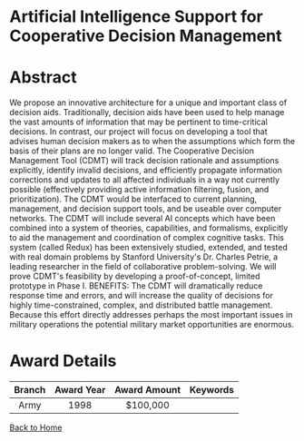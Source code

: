 
Artificial Intelligence Support for Cooperative Decision Management
===================================================================

# Abstract


We propose an innovative architecture for a unique and important class of decision aids.  Traditionally, decision aids have been used to help manage the vast amounts of information that may be pertinent to time-critical decisions.  In contrast, our project will focus on developing a tool that advises human decision makers as to when the assumptions which form the basis of their plans are no longer valid.  The Cooperative Decision Management Tool (CDMT) will track decision rationale and assumptions explicitly, identify invalid decisions, and efficiently propagate information corrections and updates to all affected individuals in a way not currently possible (effectively providing active information filtering, fusion, and prioritization).  The CDMT would be interfaced to current planning, management, and decision support tools, and be useable over computer networks.  The CDMT will include several AI concepts which have been combined into a system of theories, capabilities, and formalisms, explicitly to aid the management and coordination of complex cognitive tasks.  This system (called Redux) has been extensively studied, extended, and tested with real domain problems by Stanford University's Dr. Charles Petrie, a leading researcher in the field of collaborative problem-solving.  We will prove CDMT's feasibility by developing a proof-of-concept, limited prototype in Phase I.  BENEFITS: The CDMT will dramatically reduce response time and errors, and will increase the quality of decisions for highly time-constrained, complex, and distributed battle management.  Because this effort directly addresses perhaps the most important issues in military operations the potential military market opportunities are enormous.  

# Award Details

|Branch|Award Year|Award Amount|Keywords|
| :---: | :---: | :---: | :---: |
|Army|1998|$100,000||
  
  


[Back to Home](https://github.com/chrischow/dod_sbir_awards/Reports/CC/#878)